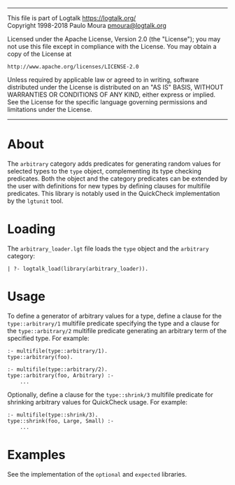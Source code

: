 ________________________________________________________________________

This file is part of Logtalk <https://logtalk.org/>  
Copyright 1998-2018 Paulo Moura <pmoura@logtalk.org>

Licensed under the Apache License, Version 2.0 (the "License");
you may not use this file except in compliance with the License.
You may obtain a copy of the License at

    http://www.apache.org/licenses/LICENSE-2.0

Unless required by applicable law or agreed to in writing, software
distributed under the License is distributed on an "AS IS" BASIS,
WITHOUT WARRANTIES OR CONDITIONS OF ANY KIND, either express or implied.
See the License for the specific language governing permissions and
limitations under the License.
________________________________________________________________________


# About

The `arbitrary` category adds predicates for generating random values
for selected types to the `type` object, complementing its type checking
predicates. Both the object and the category predicates can be extended
by the user with definitions for new types by defining clauses for
multifile predicates. This library is notably used in the QuickCheck
implementation by the `lgtunit` tool.

# Loading

The `arbitrary_loader.lgt` file loads the `type` object and the `arbitrary`
category:

	| ?- logtalk_load(library(arbitrary_loader)).

# Usage

To define a generator of arbitrary values for a type, define a clause for the
`type::arbitrary/1` multifile predicate specifying the type and a clause for
the `type::arbitrary/2` multifile predicate generating an arbitrary term of
the specified type. For example:

    :- multifile(type::arbitrary/1).
    type::arbitrary(foo).

    :- multifile(type::arbitrary/2).
    type::arbitrary(foo, Arbitrary) :-
        ...

Optionally, define a clause for the `type::shrink/3` multifile predicate
for shrinking arbitrary values for QuickCheck usage. For example:

    :- multifile(type::shrink/3).
    type::shrink(foo, Large, Small) :-
        ...

# Examples

See the implementation of the `optional` and `expected`  libraries.
